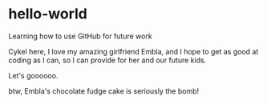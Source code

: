 # hello-world
Learning how to use GitHub for future work

Cykel here, I love my amazing girlfriend Embla, and I hope to get as good at coding as I can, so I can provide for her and our future kids.

Let's goooooo.

btw, Embla's chocolate fudge cake is seriously the bomb!
